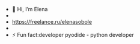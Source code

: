 - 👋 Hi, I’m Elena
- 
- https://freelance.ru/elenasobole
- 
- ⚡ Fun fact:developer pyodide - python developer

<!---
vita6719/vita6719 is a ✨ special ✨ repository because its `README.md` (this file) appears on your GitHub profile.
You can click the Preview link to take a look at your changes.
--->
